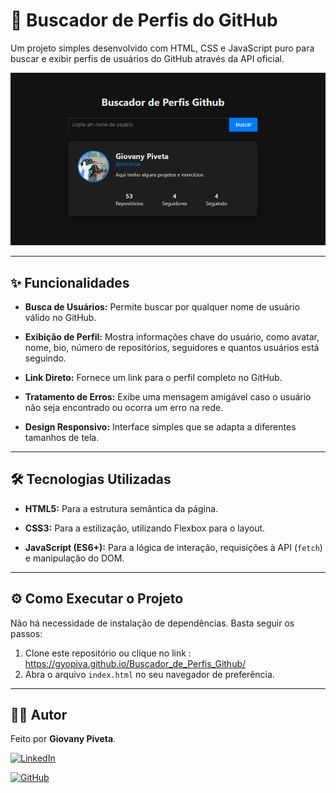 # 🚀 Buscador de Perfis do GitHub

 

Um projeto simples desenvolvido com HTML, CSS e JavaScript puro para buscar e exibir perfis de usuários do GitHub através da API oficial.

 

![Prévia do Projeto](https://github.com/GYOPIVA/Buscador_de_Perfis_Github/blob/main/exemplo.projeto.png)

---

 

## ✨ Funcionalidades

 

-   **Busca de Usuários:** Permite buscar por qualquer nome de usuário válido no GitHub.

-   **Exibição de Perfil:** Mostra informações chave do usuário, como avatar, nome, bio, número de repositórios, seguidores e quantos usuários está seguindo.

-   **Link Direto:** Fornece um link para o perfil completo no GitHub.

-   **Tratamento de Erros:** Exibe uma mensagem amigável caso o usuário não seja encontrado ou ocorra um erro na rede.

-   **Design Responsivo:** Interface simples que se adapta a diferentes tamanhos de tela.

 

---

 

## 🛠️ Tecnologias Utilizadas

 

-   **HTML5:** Para a estrutura semântica da página.

-   **CSS3:** Para a estilização, utilizando Flexbox para o layout.

-   **JavaScript (ES6+):** Para a lógica de interação, requisições à API (`fetch`) e manipulação do DOM.

 

---

 

## ⚙️ Como Executar o Projeto

 

Não há necessidade de instalação de dependências. Basta seguir os passos:

 
1. Clone este repositório ou clique no link : https://gyopiva.github.io/Buscador_de_Perfis_Github/
2. Abra o arquivo `index.html` no seu navegador de preferência.


 

---

 

## 👨‍💻 Autor

 

Feito por **Giovany Piveta**.

 

[![LinkedIn](https://img.shields.io/badge/LinkedIn-0077B5?style=for-the-badge&logo=linkedin&logoColor=white)](https://www.linkedin.com/in/giovany-da-silva-piveta-179286383/)

[![GitHub](https://img.shields.io/badge/GitHub-181717?style=for-the-badge&logo=github&logoColor=white)](https://github.com/GYOPIVA)
